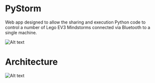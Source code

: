 # PyStorm
Web app designed to allow the sharing and execution Python code to control a number of Lego EV3 Mindstorms connected via Bluetooth to a single machine. 

![Alt text](https://github.com/Technocamps/PyStorm/blob/documatation/repl_view.jpg?raw=true "Editor with Repl open.")

# Architecture

![Alt text](https://rawgit.com/Technocamps/PyStorm/documatation/architecture_diagram.svg "General Architecture Overview")
